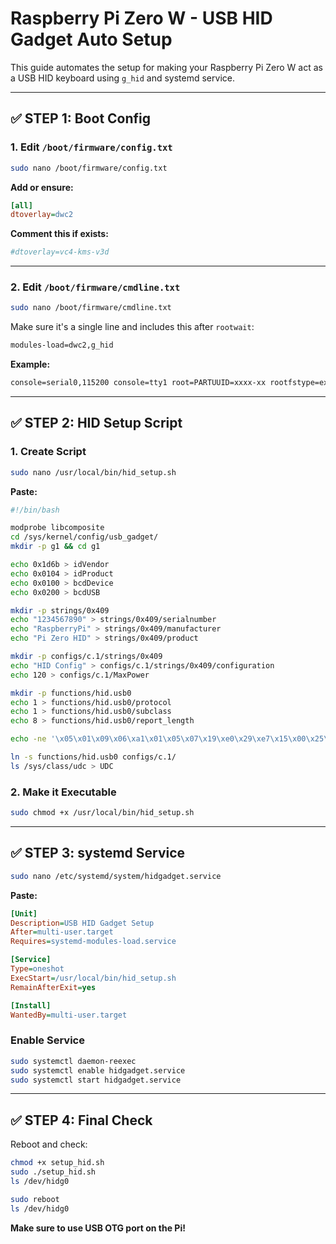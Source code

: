 # Raspberry Pi Zero W - USB HID Gadget Auto Setup

This guide automates the setup for making your Raspberry Pi Zero W act as a USB HID keyboard using `g_hid` and systemd service.

---

## ✅ STEP 1: Boot Config

### 1. Edit `/boot/firmware/config.txt`

```bash
sudo nano /boot/firmware/config.txt
```

**Add or ensure:**

```ini
[all]
dtoverlay=dwc2
```

**Comment this if exists:**

```ini
#dtoverlay=vc4-kms-v3d
```

---

### 2. Edit `/boot/firmware/cmdline.txt`

```bash
sudo nano /boot/firmware/cmdline.txt
```

Make sure it's a single line and includes this after `rootwait`:

```txt
modules-load=dwc2,g_hid
```

**Example:**

```txt
console=serial0,115200 console=tty1 root=PARTUUID=xxxx-xx rootfstype=ext4 fsck.repair=yes rootwait modules-load=dwc2,g_hid
```

---

## ✅ STEP 2: HID Setup Script

### 1. Create Script

```bash
sudo nano /usr/local/bin/hid_setup.sh
```

**Paste:**
```bash
#!/bin/bash

modprobe libcomposite
cd /sys/kernel/config/usb_gadget/
mkdir -p g1 && cd g1

echo 0x1d6b > idVendor
echo 0x0104 > idProduct
echo 0x0100 > bcdDevice
echo 0x0200 > bcdUSB

mkdir -p strings/0x409
echo "1234567890" > strings/0x409/serialnumber
echo "RaspberryPi" > strings/0x409/manufacturer
echo "Pi Zero HID" > strings/0x409/product

mkdir -p configs/c.1/strings/0x409
echo "HID Config" > configs/c.1/strings/0x409/configuration
echo 120 > configs/c.1/MaxPower

mkdir -p functions/hid.usb0
echo 1 > functions/hid.usb0/protocol
echo 1 > functions/hid.usb0/subclass
echo 8 > functions/hid.usb0/report_length

echo -ne '\x05\x01\x09\x06\xa1\x01\x05\x07\x19\xe0\x29\xe7\x15\x00\x25\x01\x75\x01\x95\x08\x81\x02\x95\x01\x75\x08\x81\x01\x95\x05\x75\x01\x05\x08\x19\x01\x29\x05\x91\x02\x95\x01\x75\x03\x91\x01\x95\x06\x75\x08\x15\x00\x25\x65\x05\x07\x19\x00\x29\x65\x81\x00\xc0' > functions/hid.usb0/report_desc

ln -s functions/hid.usb0 configs/c.1/
ls /sys/class/udc > UDC
```

### 2. Make it Executable

```bash
sudo chmod +x /usr/local/bin/hid_setup.sh
```

---

## ✅ STEP 3: systemd Service

```bash
sudo nano /etc/systemd/system/hidgadget.service
```

**Paste:**

```ini
[Unit]
Description=USB HID Gadget Setup
After=multi-user.target
Requires=systemd-modules-load.service

[Service]
Type=oneshot
ExecStart=/usr/local/bin/hid_setup.sh
RemainAfterExit=yes

[Install]
WantedBy=multi-user.target
```

### Enable Service

```bash
sudo systemctl daemon-reexec
sudo systemctl enable hidgadget.service
sudo systemctl start hidgadget.service
```

---

## ✅ STEP 4: Final Check

Reboot and check:

```bash
chmod +x setup_hid.sh
sudo ./setup_hid.sh
ls /dev/hidg0
```




```bash
sudo reboot
ls /dev/hidg0
```

**Make sure to use USB OTG port on the Pi!**
